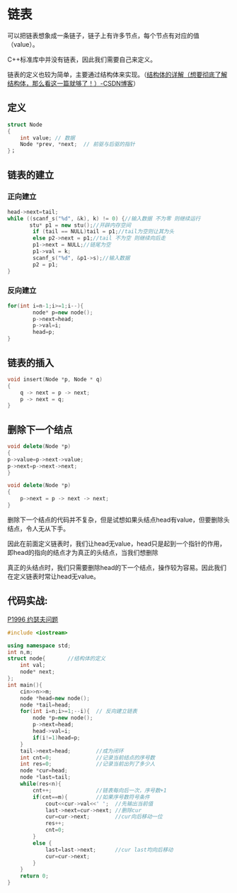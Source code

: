 # 链表

可以把链表想象成一条链子，链子上有许多节点，每个节点有对应的值（value）。

C++标准库中并没有链表，因此我们需要自己来定义。

链表的定义也较为简单，主要通过结构体来实现。（[结构体的详解（想要彻底了解结构体，那么看这一篇就够了！）-CSDN博客](https://blog.csdn.net/2302_80198073/article/details/136918204?ops_request_misc=%7B%22request%5Fid%22%3A%2286a07b5c22172461c03cb1ab0f777e47%22%2C%22scm%22%3A%2220140713.130102334..%22%7D&request_id=86a07b5c22172461c03cb1ab0f777e47&biz_id=0&utm_medium=distribute.pc_search_result.none-task-blog-2~all~top_positive~default-2-136918204-null-null.142^v102^control&utm_term=结构体&spm=1018.2226.3001.4187)）

## **定义**

```c++
struct Node
{
    int value; // 数据
    Node *prev, *next;  // 前驱与后驱的指针
}；
```

## **链表的建立**

### 正向建立

```c++
head->next=tail;
while ((scanf_s("%d", &k), k) != 0) {//输入数据 不为零 则继续运行
       stu* p1 = new stu();//开辟内存空间
        if (tail == NULL)tail = p1;//tail为空则让其为头
        else p2->next = p1;//tail 不为空 则继续向后走
        p1->next = NULL;//链尾为空
        p1->val = k;
        scanf_s("%d", &p1->s);//输入数据
        p2 = p1;
}
```

### 反向建立

```c++
for(int i=n-1;i>=1;i--){
        node* p=new node();
        p->next=head;
        p->val=i;
        head=p;
}
```

## 链表的插入

```c++
void insert(Node *p, Node * q)
{
    q -> next = p -> next;
    p -> next = q;
}
```

## 删除下一个结点

```c++
void delete(Node *p)
{
p->value=p->next->value;
p->next=p->next->next;
}
```

```c++
void delete(Node *p)
{
    p->next = p -> next -> next;
}
```

删除下一个结点的代码并不复杂，但是试想如果头结点head有value，但要删除头结点，令人无从下手。

因此在前面定义链表时，我们让head无value，head只是起到一个指针的作用，即head的指向的结点才为真正的头结点，当我们想删除

真正的头结点时，我们只需要删除head的下一个结点，操作较为容易。因此我们在定义链表时常让head无value。



## 代码实战:

[P1996 约瑟夫问题](https://www.luogu.com.cn/problem/P1996)

```c++
#include <iostream>

using namespace std;
int n,m;
struct node{       //结构体的定义
	int val;
	node* next;
};
int main(){
	cin>>n>>m;
	node *head=new node();
	node *tail=head;
	for(int i=n;i>=1;--i){  // 反向建立链表
		node *p=new node();
		p->next=head;
		head->val=i;
		if(i!=1)head=p;
	}
	tail->next=head;        //成为闭环
	int cnt=0;              //记录当前结点的序号数
	int res=0;              //记录当前出列了多少人
	node *cur=head;
	node *last=tail;
	while(res<n){   
		cnt++;              //链表每向后一次，序号数+1 
		if(cnt==m){         //如果序号数符号条件
			cout<<cur->val<<' ';  //先输出当前值
			last->next=cur->next; //删除cur
			cur=cur->next;        //cur向后移动一位
			res++;
			cnt=0;
		}
		else {
			last=last->next;      //cur last均向后移动
			cur=cur->next;
		}
	}
	return 0;
}
```


